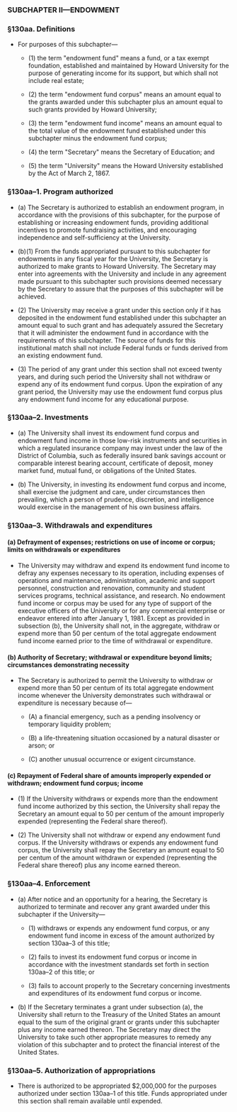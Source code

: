 ### SUBCHAPTER II—ENDOWMENT

### §130aa. Definitions
* For purposes of this subchapter—

  * (1) the term "endowment fund" means a fund, or a tax exempt foundation, established and maintained by Howard University for the purpose of generating income for its support, but which shall not include real estate;

  * (2) the term "endowment fund corpus" means an amount equal to the grants awarded under this subchapter plus an amount equal to such grants provided by Howard University;

  * (3) the term "endowment fund income" means an amount equal to the total value of the endowment fund established under this subchapter minus the endowment fund corpus;

  * (4) the term "Secretary" means the Secretary of Education; and

  * (5) the term "University" means the Howard University established by the Act of March 2, 1867.

### §130aa–1. Program authorized
* (a) The Secretary is authorized to establish an endowment program, in accordance with the provisions of this subchapter, for the purpose of establishing or increasing endowment funds, providing additional incentives to promote fundraising activities, and encouraging independence and self-sufficiency at the University.

* (b)(1) From the funds appropriated pursuant to this subchapter for endowments in any fiscal year for the University, the Secretary is authorized to make grants to Howard University. The Secretary may enter into agreements with the University and include in any agreement made pursuant to this subchapter such provisions deemed necessary by the Secretary to assure that the purposes of this subchapter will be achieved.

* (2) The University may receive a grant under this section only if it has deposited in the endowment fund established under this subchapter an amount equal to such grant and has adequately assured the Secretary that it will administer the endowment fund in accordance with the requirements of this subchapter. The source of funds for this institutional match shall not include Federal funds or funds derived from an existing endowment fund.

* (3) The period of any grant under this section shall not exceed twenty years, and during such period the University shall not withdraw or expend any of its endowment fund corpus. Upon the expiration of any grant period, the University may use the endowment fund corpus plus any endowment fund income for any educational purpose.

### §130aa–2. Investments
* (a) The University shall invest its endowment fund corpus and endowment fund income in those low-risk instruments and securities in which a regulated insurance company may invest under the law of the District of Columbia, such as federally insured bank savings account or comparable interest bearing account, certificate of deposit, money market fund, mutual fund, or obligations of the United States.

* (b) The University, in investing its endowment fund corpus and income, shall exercise the judgment and care, under circumstances then prevailing, which a person of prudence, discretion, and intelligence would exercise in the management of his own business affairs.

### §130aa–3. Withdrawals and expenditures
#### (a) Defrayment of expenses; restrictions on use of income or corpus; limits on withdrawals or expenditures
* The University may withdraw and expend its endowment fund income to defray any expenses necessary to its operation, including expenses of operations and maintenance, administration, academic and support personnel, construction and renovation, community and student services programs, technical assistance, and research. No endowment fund income or corpus may be used for any type of support of the executive officers of the University or for any commercial enterprise or endeavor entered into after January 1, 1981. Except as provided in subsection (b), the University shall not, in the aggregate, withdraw or expend more than 50 per centum of the total aggregate endowment fund income earned prior to the time of withdrawal or expenditure.

#### (b) Authority of Secretary; withdrawal or expenditure beyond limits; circumstances demonstrating necessity
* The Secretary is authorized to permit the University to withdraw or expend more than 50 per centum of its total aggregate endowment income whenever the University demonstrates such withdrawal or expenditure is necessary because of—

  * (A) a financial emergency, such as a pending insolvency or temporary liquidity problem;

  * (B) a life-threatening situation occasioned by a natural disaster or arson; or

  * (C) another unusual occurrence or exigent circumstance.

#### (c) Repayment of Federal share of amounts improperly expended or withdrawn; endowment fund corpus; income
* (1) If the University withdraws or expends more than the endowment fund income authorized by this section, the University shall repay the Secretary an amount equal to 50 per centum of the amount improperly expended (representing the Federal share thereof).

* (2) The University shall not withdraw or expend any endowment fund corpus. If the University withdraws or expends any endowment fund corpus, the University shall repay the Secretary an amount equal to 50 per centum of the amount withdrawn or expended (representing the Federal share thereof) plus any income earned thereon.

### §130aa–4. Enforcement
* (a) After notice and an opportunity for a hearing, the Secretary is authorized to terminate and recover any grant awarded under this subchapter if the University—

  * (1) withdraws or expends any endowment fund corpus, or any endowment fund income in excess of the amount authorized by section 130aa–3 of this title;

  * (2) fails to invest its endowment fund corpus or income in accordance with the investment standards set forth in section 130aa–2 of this title; or

  * (3) fails to account properly to the Secretary concerning investments and expenditures of its endowment fund corpus or income.


* (b) If the Secretary terminates a grant under subsection (a), the University shall return to the Treasury of the United States an amount equal to the sum of the original grant or grants under this subchapter plus any income earned thereon. The Secretary may direct the University to take such other appropriate measures to remedy any violation of this subchapter and to protect the financial interest of the United States.

### §130aa–5. Authorization of appropriations
* There is authorized to be appropriated $2,000,000 for the purposes authorized under section 130aa–1 of this title. Funds appropriated under this section shall remain available until expended.